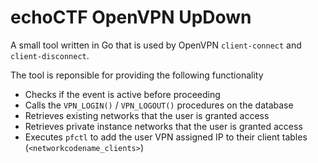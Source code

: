 # echoCTF OpenVPN UpDown
A small tool written in Go that is used by OpenVPN `client-connect` and `client-disconnect`.

The tool is reponsible for providing the following functionality
* Checks if the event is active before proceeding
* Calls the `VPN_LOGIN()` / `VPN_LOGOUT()` procedures on the database
* Retrieves existing networks that the user is granted access
* Retrieves private instance networks that the user is granted access
* Executes `pfctl` to add the user VPN assigned IP to their client tables (`<networkcodename_clients>`)
